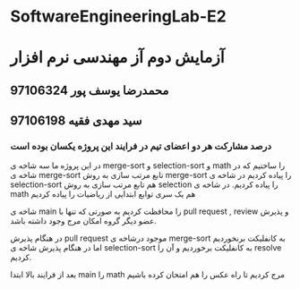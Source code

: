 # SoftwareEngineeringLab-E2
# آزمایش دوم آز مهندسی نرم افزار
## محمدرضا یوسف پور 97106324
## سید مهدی فقیه 97106198
### درصد مشارکت هر دو اعضای تیم در فرایند این پروژه یکسان بوده است

در این پروژه ما سه شاخه ی merge-sort و selection-sort و math را ساختیم 
که در شاخه ی merge-sort تابع مرتب سازی به روش merge-sort را پیاده کردیم
در شاخه ی selection-sort هم تابع مرتب سازی به روش selection را پیاده کردیم.
در شاخه ی math هم یک سری توابع ابتدایی از ریاضیات را پیاده کردیم

شاخه ی main را محافظت کردیم به صورتی که تنها با pull request , review و پذیرش عضو دیگر گروه امکان مرج وجود داشته باشد.

در هنگام پذیرش pull request  موجود درشاخه ی merge-sort به کانفلیکت برنخوردیم اما در هنگام پذیرش شاخه ی selection-sort  به کانفلیکت برخوردیم و آن را resolve  کردیم.

بعد از فرایند بالا ابتدا main را math مرج کردیم تا راه عکس را هم امتحان کرده باشیم
